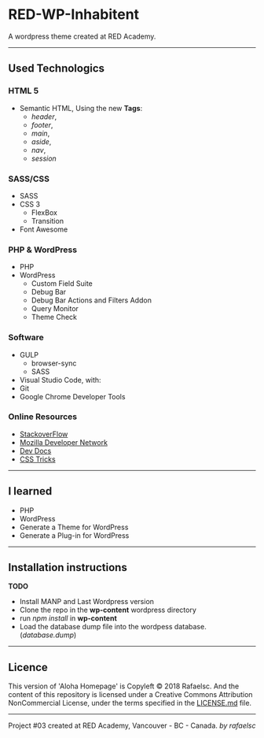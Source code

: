 # RED-WP-Inhabitent

A wordpress theme created at RED Academy.

-----------------------------------------------

## Used Technologics

### HTML 5

* Semantic HTML, Using the new **Tags**:
  * _header_,
  * _footer_,
  * _main_,
  * _aside_,
  * _nav_,
  * _session_

### SASS/CSS

* SASS
* CSS 3
  * FlexBox
  * Transition
* Font Awesome

### PHP & WordPress

* PHP
* WordPress
  * Custom Field Suite
  * Debug Bar
  * Debug Bar Actions and Filters Addon
  * Query Monitor
  * Theme Check

### Software

* GULP
  * browser-sync
  * SASS
* Visual Studio Code, with:
* Git
* Google Chrome Developer Tools

### Online Resources

* [StackoverFlow](https://stackoverflow.com/)
* [Mozilla Developer Network](https://developer.mozilla.org/)
* [Dev Docs](http://devdocs.io/)
* [CSS Tricks](http://css-tricks.com)

-----------------------------------------------

## I learned

* PHP
* WordPress
* Generate a Theme for WordPress
* Generate a Plug-in for WordPress

-----------------------------------------------

## Installation instructions

__TODO__
* Install MANP and Last Wordpress version
* Clone the repo in the __wp-content__ wordpress directory
* run _npm install_ in __wp-content__
* Load the database dump file into the wordpess database. (_database.dump_)

-----------------------------------------------
## Licence

This version of 'Aloha Homepage' is Copyleft © 2018 Rafaelsc. And the content of this repository is licensed under a Creative Commons Attribution NonCommercial License, under the terms specified in the [LICENSE.md](LICENSE.md) file.

-----------------------------------------------

Project #03 created at RED Academy, Vancouver - BC - Canada.
_by rafaelsc_
